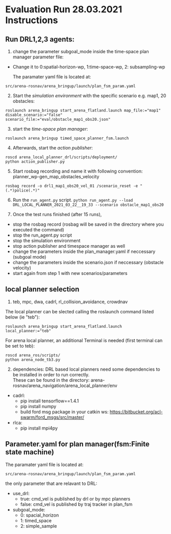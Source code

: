 # Evaluation Run 28.03.2021 Instructions
## Run DRL1,2,3 agents:
1. change the parameter subgoal_mode inside the time-space plan manager parameter file:
- Change it to 0:spatial-horizon-wp, 1:time-space-wp, 2: subsampling-wp
  
    The paramater yaml file is located at:
```
src/arena-rosnav/arena_bringup/launch/plan_fsm_param.yaml
```


2. Start the *simulation environment* with the specific scenario e.g. map1, 20 obstacles:
```
roslaunch arena_bringup start_arena_flatland.launch map_file:="map1"  disable_scenario:="false" scenario_file:="eval/obstacle_map1_obs20.json"
```

3. start the *time-space plan manager*:
```
roslaunch arena_bringup timed_space_planner_fsm.launch
```

4. Afterwards, start the *action publisher*:
```
roscd arena_local_planner_drl/scripts/deployment/
python action_publisher.py
```
5. Start rosbag recording and name it with following convention: planner_wp-gen_map_obstacles_velocity
```
rosbag record -o drl1_map1_obs20_vel_01 /scenario_reset -e "(.*)police(.*)"
```
6. Run the ```run_agent.py``` script.
```python run_agent.py --load DRL_LOCAL_PLANNER_2021_03_22__19_33 --scenario obstacle_map1_obs20```

7. Once the test runs finished (after 15 runs), 
- stop the rosbag record (rosbag will be saved in the directory where you executed the command)
- stop the run_agent.py script 
- stop the simulation environment
- stop action publisher and timespace manager as well
- change the parameters inside the plan_manager.yaml if neccessary (subgoal mode)
- change the parameters inside the scenario.json if neccessary (obstacle velocity)
- start again from step 1 with new scenarios/parameters

## local planner selection
1. teb, mpc, dwa, cadrl, rl_collision_avoidance, crowdnav

The local planner can be slected calling the roslaunch command listed below (ie "teb"):

```
roslaunch arena_bringup start_arena_flatland.launch local_planner:="teb" 
```

For arena local planner, an additional Terminal is needed (first terminal can be set to teb):
```
roscd arena_ros/scripts/
python arena_node_tb3.py
```


2. dependencies:
DRL based local planners need some dependencies to be installed in order to run correctly.  
These can be found in the directory: arena-rosnav/arena_navigation/arena_local_planner/env
- cadrl:
  - pip install tensorflow==1.4.1
  - pip install numpy
  - build ford msg package in your catkin ws: https://bitbucket.org/acl-swarm/ford_msgs/src/master/
- rlca:
  - pip install mpi4py



## Parameter.yaml for plan manager(fsm:Finite state machine) 
The paramater yaml file is located at:
```
src/arena-rosnav/arena_bringup/launch/plan_fsm_param.yaml
```

the only parameter that are relavant to DRL:
* use_drl:
  *  true:  cmd_vel is published by drl or by mpc planners
  *  false: cmd_vel is published by traj tracker in plan_fsm
* subgoal_mode:
  * 0:  spacial_horizon
  * 1:  timed_space
  * 2:  simple_sample
